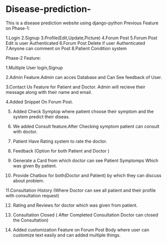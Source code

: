 # Disease-prediction-
This is a disease prediction website using django-python
Previous Feature on Phase-1:

1.Login
2.Signup
3.Profile(Edit,Update,Picture)
4.Forum Post
5.Forum Post Edit is user Authenticated
6.Forum Post Delete if user Authenticated
7.Anyone can comment on Post 
8.Patient Condition system

Phase-2 Feature:

1.Multiple User login,Signup

2.Admin Feature.Admin can acces Database and Can See feedback of User.

3.Contact Us Feature for Patient and Doctor. Admin will recieve their message along with their name and email.

4.Added Snippet On Forum Post.

5. Added Check Symptop where patient choose their symptom and the system predict their diseas.

6. We added Consult feature.After Checking symptom patient can consult with doctor.

7. Patient Have Rating system to rate the doctor.

8. Feedback (Option for both Patient and Doctor  )

9. Generate a Card from which doctor can see Patient Symptomps Which was given By patient.

10. Provide Chatbox for both(Doctor and Patient) by which they can discuss about problem.

11.Consultation History (Where Doctor can see all patient and their profile with consultation request)

12. Rating and Reviews for doctor which was given from patient.

13. Consultation Closed ( After Completed Consultation Doctor can closed the Consultation)

14. Added customization Feature on Forum Post Body where user can customize text easily and can added multiple things.
 
